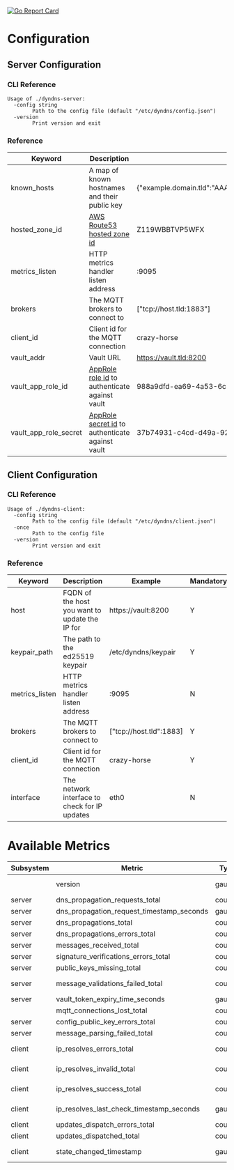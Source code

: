 [![Go Report Card](https://goreportcard.com/badge/github.com/soerenschneider/dyndns)](https://goreportcard.com/report/github.com/soerenschneider/dyndns)

# Configuration

## Server Configuration

### CLI Reference
```
Usage of ./dyndns-server:
  -config string
        Path to the config file (default "/etc/dyndns/config.json")
  -version
        Print version and exit
```

### Reference
| Keyword               | Description                                                                                               | Example                                                                                       | Mandatory |
|-----------------------|-----------------------------------------------------------------------------------------------------------|-----------------------------------------------------------------------------------------------|-----------|
| known_hosts           | A map of known hostnames and their public key                                                             | {"example.domain.tld":"AAAAC3NzaC1lZDI1NTE5AAAAIBfJ2Qjt5GPi7DKRPGxJCkvk8xNsG9dA607tnWagOk2D"} | Y         |
| hosted_zone_id        | [AWS Route53 hosted zone id](https://docs.aws.amazon.com/Route53/latest/APIReference/API_HostedZone.html) | Z119WBBTVP5WFX                                                                                | Y         |
| metrics_listen        | HTTP metrics handler listen address                                                                       | :9095                                                                                         | N         |
| brokers               | The MQTT brokers to connect to                                                                           | ["tcp://host.tld:1883"]                                                                                | Y         |
| client_id             | Client id for the MQTT connection                                                                         | crazy-horse                                                                                   | Y         |
| vault_addr            | Vault URL                                                                                                 | https://vault.tld:8200                                                                        | Y         |
| vault_app_role_id     | [AppRole role id](https://www.vaultproject.io/docs/auth/approle) to authenticate against vault            | 988a9dfd-ea69-4a53-6cb6-9d6b86474bba                                                          | Y         |
| vault_app_role_secret | [AppRole secret id](https://www.vaultproject.io/docs/auth/approle) to authenticate against vault          | 37b74931-c4cd-d49a-9246-ccc62d682a25                                                          | Y         |

## Client Configuration

### CLI Reference
```
Usage of ./dyndns-client:
  -config string
        Path to the config file (default "/etc/dyndns/client.json")
  -once
        Path to the config file
  -version
        Print version and exit

```

### Reference
| Keyword        | Description                                    | Example             | Mandatory |
|----------------|------------------------------------------------|---------------------|-----------|
| host           | FQDN of the host you want to update the IP for | https://vault:8200  | Y         |
| keypair_path   | The path to the ed25519 keypair                | /etc/dyndns/keypair | Y         |
| metrics_listen | HTTP metrics handler listen address            | :9095               | N         |
| brokers        | The MQTT brokers to connect to                 | ["tcp://host.tld":1883]      | Y         |
| client_id      | Client id for the MQTT connection              | crazy-horse         | Y         |
| interface      | The network interface to check for IP updates  | eth0                | N         |

# Available Metrics

| Subsystem | Metric                                    | Type    | Description         | Labels         |
|-----------|-------------------------------------------|---------|---------------------|----------------|
|           | version                                   | gauge   | Version information | version, hash  |
| server    | dns_propagation_requests_total            | counter |                     |                |
| server    | dns_propagation_request_timestamp_seconds | gauge   |                     |                |
| server    | dns_propagations_total                    | counter |                     | host           |
| server    | dns_propagations_errors_total             | counter |                     | host           |
| server    | messages_received_total                   | counter |                     |                |
| server    | signature_verifications_errors_total      | counter |                     | host           |
| server    | public_keys_missing_total                 | counter |                     | host           |
| server    | message_validations_failed_total          | counter |                     | host, reason   |
| server    | vault_token_expiry_time_seconds           | gauge   |                     |                |
|           | mqtt_connections_lost_total               | counter |                     |                |
| server    | config_public_key_errors_total            | counter |                     |                |
| server    | message_parsing_failed_total              | counter |                     |                |
| client    | ip_resolves_errors_total                  | counter |                     | host, resolver |
| client    | ip_resolves_invalid_total                 | counter |                     | host, resolver |
| client    | ip_resolves_success_total                 | counter |                     | host, resolver |
| client    | ip_resolves_last_check_timestamp_seconds  | gauge   |                     | host, resolver |
| client    | updates_dispatch_errors_total             | counter |                     | host           |
| client    | updates_dispatched_total                  | counter |                     |                |
| client    | state_changed_timestamp                   | gauge   |                     | host, from, to |
